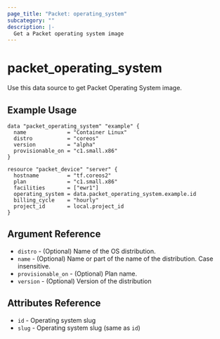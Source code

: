```yaml
---
page_title: "Packet: operating_system"
subcategory: ""
description: |-
  Get a Packet operating system image
---
```


# packet\_operating\_system

Use this data source to get Packet Operating System image.

## Example Usage

```hcl
data "packet_operating_system" "example" {
  name             = "Container Linux"
  distro           = "coreos"
  version          = "alpha"
  provisionable_on = "c1.small.x86"
}

resource "packet_device" "server" {
  hostname         = "tf.coreos2"
  plan             = "c1.small.x86"
  facilities       = ["ewr1"]
  operating_system = data.packet_operating_system.example.id
  billing_cycle    = "hourly"
  project_id       = local.project_id
}
```

## Argument Reference

 * `distro` - (Optional) Name of the OS distribution.
 * `name` - (Optional) Name or part of the name of the distribution. Case insensitive.
 * `provisionable_on` - (Optional) Plan name.
 * `version` - (Optional) Version of the distribution

## Attributes Reference

 * `id` - Operating system slug
 * `slug` - Operating system slug (same as `id`)
